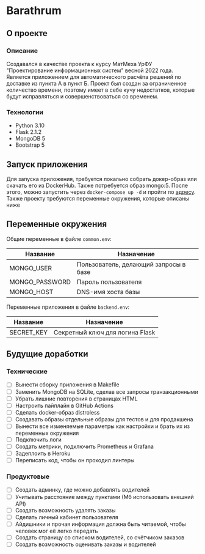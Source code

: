 # Barathrum

## О проекте

### Описание

Создавался в качестве проекта к курсу МатМеха УрФУ "Проектирование информационных систем" весной 2022 года.
Является приложением для автоматического расчёта решений по доставке из пункта А в пункт Б.
Проект был создан за ограниченное количество времени, поэтому имеет в себе кучу недостатков,
которые будут исправляться и совершенствоваться со временем.

### Технологии

- Python 3.10
- Flask 2.1.2
- MongoDB 5
- Bootstrap 5

## Запуск приложения

Для запуска приложения, требуется локально собрать докер-образ или скачать его из DockerHub.
Также потребуется образ mongo:5. После этого, можно запустить через `docker-compose up -d` и пройти
по [адресу](127.0.0.1:5000). Также проекту требуются переменные окружения, которые описаны ниже

## Переменные окружения

Общие переменные в файле `common.env`:

| Название       | Назначение                            |
|----------------|---------------------------------------|
| MONGO_USER     | Пользователь, делающий запросы в базе |
| MONGO_PASSWORD | Пароль пользователя                   |
| MONGO_HOST     | DNS-имя хоста базы                    |

Переменные приложения в файле `backend.env`:

| Название       | Назначение                      |
|----------------|---------------------------------|
| SECRET_KEY     | Секретный ключ для логина Flask |

## Будущие доработки

### Технические

- [ ] Вынести сборку приложения в Makefile
- [ ] Заменить MongoDB на SQLite, сделав все запросы транзакционными
- [ ] Убрать лишние повторения в страницах HTML
- [ ] Настроить пайплайн в GitHub Actions
- [ ] Сделать docker-образ distroless
- [ ] Создавать образы отдельные образы для тестов и для продакшена
- [ ] Вынести все изменяемые параметры как настройки и брать их из переменных окружения
- [ ] Подключить логи
- [ ] Создать метрики, подключить Prometheus и Grafana
- [ ] Задеплоить в Heroku
- [ ] Переписать код, чтобы он проходил линтеры

### Продуктовые

- [ ] Создать админку, где можно добавлять водителей
- [ ] Учитывать расстояние между пунктами (Мб использовать внешний API)
- [ ] Создать возможность удалять заказы
- [ ] Сделать личный кабинет пользователя
- [ ] Айдишники и прочая информация должна быть читаемой, чтобы человек мог её легко передать
- [ ] Создать страницу со списком водителей, со счётчиком заказов
- [ ] Создать возможность оценивать заказы и водителей